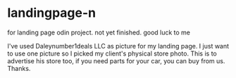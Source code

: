 # landingpage-n

for landing page odin project. not yet finished. good luck to me

I've used Daleynumber1deals LLC as picture for my landing page. I just want to use one picture so I picked my client's physical store photo. This is to advertise his store too, if you need parts for your car, you can buy from us. Thanks.
